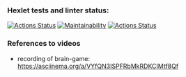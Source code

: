 ### Hexlet tests and linter status:
[![Actions Status](https://github.com/VVtatarinoff/python-project-lvl1/workflows/hexlet-check/badge.svg)](https://github.com/VVtatarinoff/python-project-lvl1/actions)
[![Maintainability](https://api.codeclimate.com/v1/badges/a99a88d28ad37a79dbf6/maintainability)](https://codeclimate.com/github/codeclimate/codeclimate/maintainability)
[![Actions Status](https://github.com/VVtatarinoff/python-project-lvl1/workflows/Linter-check/badge.svg)](https://github.com/VVtatarinoff/python-project-lvl1/actions)


### References to videos
- recording of brain-game: https://asciinema.org/a/VYfQN3ISPFRbMkRDKCIMtf8Qf
